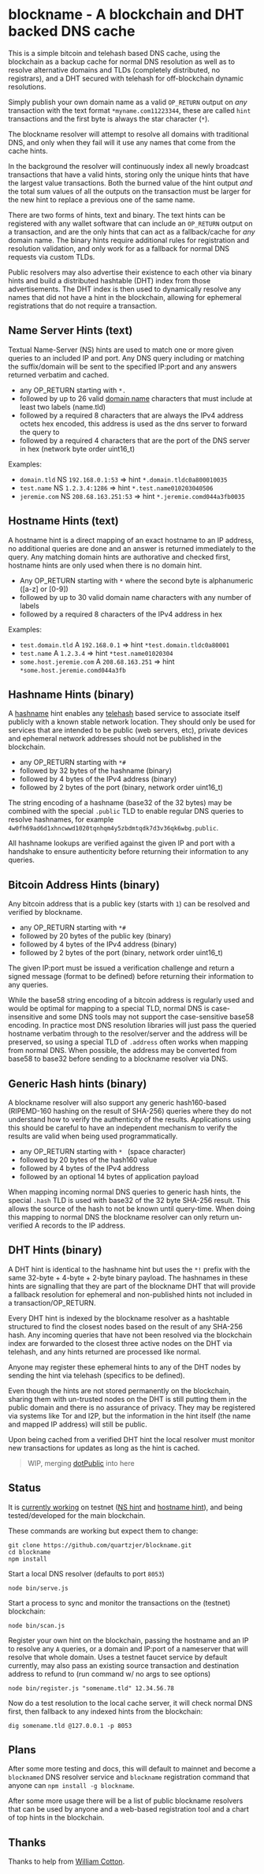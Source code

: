 # blockname - A blockchain and DHT backed DNS cache

This is a simple bitcoin and telehash based DNS cache, using the blockchain as a backup cache for normal DNS resolution as well as to resolve alternative domains and TLDs (completely distributed, no registrars), and a DHT secured with telehash for off-blockchain dynamic resolutions.

Simply publish your own domain name as a valid `OP_RETURN` output on *any* transaction with the text format `*myname.com11223344`, these are called `hint` transactions and the first byte is always the star character (`*`).

The blockname resolver will attempt to resolve all domains with traditional DNS, and only when they fail will it use any names that come from the cache hints.

In the background the resolver will continuously index all newly broadcast transactions that have a valid hints, storing only the unique hints that have the largest value transactions.  Both the burned value of the hint output *and* the total sum values of all the outputs on the transaction must be larger for the new hint to replace a previous one of the same name.

There are two forms of hints, text and binary.  The text hints can be registered with any wallet software that can include an `OP_RETURN` output on a transaction, and are the only hints that can act as a fallback/cache for *any* domain name.  The binary hints require additional rules for registration and resolution validation, and only work for as a fallback for normal DNS requests via custom TLDs.

Public resolvers may also advertise their existence to each other via binary hints and build a distributed hashtable (DHT) index from those advertisements. The DHT index is then used to dynamically resolve any names that did not have a hint in the blockchain, allowing for ephemeral registrations that do not require a transaction.

## Name Server Hints (text)

Textual Name-Server (NS) hints are used to match one or more given queries to an included IP and port.  Any DNS query including or matching the suffix/domain will be sent to the specified IP:port and any answers returned verbatim and cached.

* any OP_RETURN starting with `*.`
* followed by up to 26 valid [domain name](http://en.wikipedia.org/wiki/Domain_name) characters that must include at least two labels (name.tld)
* followed by a required 8 characters that are always the IPv4 address octets hex encoded, this address is used as the dns server to forward the query to
* followed by a required 4 characters that are the port of the DNS server in hex (network byte order uint16_t)

Examples:

* `domain.tld` NS `192.168.0.1:53` => hint `*.domain.tldc0a800010035`
* `test.name` NS `1.2.3.4:1286` => hint `*.test.name010203040506`
* `jeremie.com` NS `208.68.163.251:53` => hint `*.jeremie.comd044a3fb0035`


## Hostname Hints (text)

A hostname hint is a direct mapping of an exact hostname to an IP address, no additional queries are done and an answer is returned immediately to the query.  Any matching domain hints are authorative and checked first, hostname hints are only used when there is no domain hint.

* Any OP_RETURN starting with `*` where the second byte is alphanumeric ([a-z] or [0-9])
* followed by up to 30 valid domain name characters with any number of labels
* followed by a required 8 characters of the IPv4 address in hex

Examples:

* `test.domain.tld` A `192.168.0.1` => hint `*test.domain.tldc0a80001`
* `test.name` A `1.2.3.4` => hint `*test.name01020304`
* `some.host.jeremie.com` A `208.68.163.251` => hint `*some.host.jeremie.comd044a3fb`

## Hashname Hints (binary)

A [hashname](https://github.com/telehash/telehash.org/tree/master/v3/hashname) hint enables any [telehash](http://telehash.org) based service to associate itself publicly with a known stable network location.  They should only be used for services that are intended to be public (web servers, etc), private devices and ephemeral network addresses should not be published in the blockchain.

* any OP_RETURN starting with `*#`
* followed by 32 bytes of the hashname (binary)
* followed by 4 bytes of the IPv4 address (binary)
* followed by 2 bytes of the port (binary, network order uint16_t)

The string encoding of a hashname (base32 of the 32 bytes) may be combined with the special `.public` TLD to enable regular DNS queries to resolve hashnames, for example `4w0fh69ad6d1xhncwwd1020tqnhqm4y5zbdmtqdk7d3v36qk6wbg.public`.

All hashname lookups are verified against the given IP and port with a handshake to ensure authenticity before returning their information to any queries.

## Bitcoin Address Hints (binary)

Any bitcoin address that is a public key (starts with `1`) can be resolved and verified by blockname.

* any OP_RETURN starting with `*#`
* followed by 20 bytes of the public key (binary)
* followed by 4 bytes of the IPv4 address (binary)
* followed by 2 bytes of the port (binary, network order uint16_t)

The given IP:port must be issued a verification challenge and return a signed message (format to be defined) before returning their information to any queries.

While the base58 string encoding of a bitcoin address is regularly used and would be optimal for mapping to a special TLD, normal DNS is case-insensitive and some DNS tools may not support the case-sensitive base58 encoding.  In practice most DNS resolution libraries will just pass the queried hostname verbatim through to the resolver/server and the address will be preserved, so using a special TLD of `.address` often works when mapping from normal DNS.  When possible, the address may be converted from base58 to base32 before sending to a blockname resolver via DNS.

## Generic Hash hints (binary)

A blockname resolver will also support any generic hash160-based (RIPEMD-160 hashing on the result of SHA-256) queries where they do not understand how to verify the authenticity of the results.  Applications using this should be careful to have an independent mechanism to verify the results are valid when being used programmatically.

* any OP_RETURN starting with `* ` (space character)
* followed by 20 bytes of the hash160 value
* followed by 4 bytes of the IPv4 address
* followed by an optional 14 bytes of application payload

When mapping incoming normal DNS queries to generic hash hints, the special `.hash` TLD is used with base32 of the 32 byte SHA-256 result.  This allows the source of the hash to not be known until query-time. When doing this mapping to normal DNS the blockname resolver can only return un-verified A records to the IP address.

## DHT Hints (binary)

A DHT hint is identical to the hashname hint but uses the `*!` prefix with the same 32-byte + 4-byte + 2-byte binary payload.  The hashnames in these hints are signalling that they are part of the blockname DHT that will provide a fallback resolution for ephemeral and non-published hints not included in a transaction/OP_RETURN.

Every DHT hint is indexed by the blockname resolver as a hashtable structured to find the closest nodes based on the result of any SHA-256 hash.  Any incoming queries that have not been resolved via the blockchain index are forwarded to the closest three active nodes on the DHT via telehash, and any hints returned are processed like normal.

Anyone may register these ephemeral hints to any of the DHT nodes by sending the hint via telehash (specifics to be defined).

Even though the hints are not stored permanently on the blockchain, sharing them with un-trusted nodes on the DHT is still putting them in the public domain and there is no assurance of privacy.  They may be registered via systems like Tor and I2P, but the information in the hint itself (the name and mapped IP address) will still be public.

Upon being cached from a verified DHT hint the local resolver must monitor new transactions for updates as long as the hint is cached.

> WIP, merging [dotPublic](https://github.com/telehash/dotPublic) into here

## Status

It is [currently working](http://testnet.coinsecrets.org/?to=321916.000001) on testnet ([NS hint](http://blockexplorer.com/testnet/tx/e38b50187a202bf1042518aaaa3704d53665cbd44cc6732ffe6018327f9d1cb2) and [hostname hint](http://blockexplorer.com/testnet/tx/049a2873f207c466f68fd94c8edbac58571979b1fbde4cb7607659ba9ccaeb13)), and being tested/developed for the main blockchain.

These commands are working but expect them to change:

```
git clone https://github.com/quartzjer/blockname.git
cd blockname
npm install
```

Start a local DNS resolver (defaults to port `8053`)

```
node bin/serve.js
```

Start a process to sync and monitor the transactions on the (testnet) blockchain:

```
node bin/scan.js
```

Register your own hint on the blockchain, passing the hostname and an IP to resolve any `A` queries, or a domain and IP:port of a nameserver that will resolve that whole domain.  Uses a testnet faucet service by default currently, may also pass an existing source transaction and destination address to refund to (run command w/ no args to see options)

```
node bin/register.js "somename.tld" 12.34.56.78
```

Now do a test resolution to the local cache server, it will check normal DNS first, then fallback to any indexed hints from the blockchain:

```
dig somename.tld @127.0.0.1 -p 8053
```

## Plans

After some more testing and docs, this will default to mainnet and become a `blocknamed` DNS resolver service and `blockname` registration command that anyone can `npm install -g blockname`.

After some more usage there will be a list of public blockname resolvers that can be used by anyone and a web-based registration tool and a chart of top hints in the blockchain.

## Thanks

Thanks to help from [William Cotton](https://github.com/williamcotton/blockcast).
